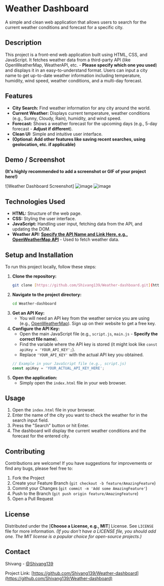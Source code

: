 # Weather Dashboard

A simple and clean web application that allows users to search for the current weather conditions and forecast for a specific city.

## Description

This project is a front-end web application built using HTML, CSS, and JavaScript. It fetches weather data from a third-party API (like OpenWeatherMap, WeatherAPI, etc. - **Please specify which one you used**) and displays it in an easy-to-understand format. Users can input a city name to get up-to-date weather information including temperature, humidity, wind speed, weather conditions, and a multi-day forecast.

## Features

* **City Search:** Find weather information for any city around the world.
* **Current Weather:** Displays current temperature, weather conditions (e.g., Sunny, Cloudy, Rain), humidity, and wind speed.
* **Forecast:** Shows a weather forecast for the upcoming days (e.g., 5-day forecast - **Adjust if different**).
* **Clean UI:** Simple and intuitive user interface.
* **(Optional: Add other features like saving recent searches, using geolocation, etc. if applicable)**

## Demo / Screenshot

**(It's highly recommended to add a screenshot or GIF of your project here!)**

![Weather Dashboard Screenshot]
![image](https://github.com/user-attachments/assets/067cab6d-547e-409d-8e3a-c16b78912dea)
![image](https://github.com/user-attachments/assets/99b6275a-84ea-4bba-a765-9185ed03178b)


## Technologies Used

* **HTML:** Structure of the web page.
* **CSS:** Styling the user interface.
* **JavaScript:** Handling user input, fetching data from the API, and updating the DOM.
* **Weather API:** [**Specify the API Name and Link Here, e.g., OpenWeatherMap API**](https://openweathermap.org/api) - Used to fetch weather data.

## Setup and Installation

To run this project locally, follow these steps:

1.  **Clone the repository:**
    ```bash
    git clone [https://github.com/Shivang139/Weather-dashboard.git](https://www.google.com/search?q=https://github.com/Shivang139/Weather-dashboard.git)
    ```
2.  **Navigate to the project directory:**
    ```bash
    cd Weather-dashboard
    ```
3.  **Get an API Key:**
    * You will need an API key from the weather service you are using (e.g., [OpenWeatherMap](https://openweathermap.org/appid)). Sign up on their website to get a free key.
4.  **Configure the API Key:**
    * Open the main JavaScript file (e.g., `script.js`, `main.js` - **Specify the correct file name**).
    * Find the variable where the API key is stored (it might look like `const apiKey = 'YOUR_API_KEY';`).
    * Replace `'YOUR_API_KEY'` with the actual API key you obtained.
    ```javascript
    // Example in your JavaScript file (e.g., script.js)
    const apiKey = 'YOUR_ACTUAL_API_KEY_HERE';
    ```
5.  **Open the application:**
    * Simply open the `index.html` file in your web browser.

## Usage

1.  Open the `index.html` file in your browser.
2.  Enter the name of the city you want to check the weather for in the search input field.
3.  Press the "Search" button or hit Enter.
4.  The dashboard will display the current weather conditions and the forecast for the entered city.

## Contributing

Contributions are welcome! If you have suggestions for improvements or find any bugs, please feel free to:

1.  Fork the Project
2.  Create your Feature Branch (`git checkout -b feature/AmazingFeature`)
3.  Commit your Changes (`git commit -m 'Add some AmazingFeature'`)
4.  Push to the Branch (`git push origin feature/AmazingFeature`)
5.  Open a Pull Request

## License

Distributed under the [**Choose a License, e.g., MIT**] License. See `LICENSE` file for more information.
*(If you don't have a LICENSE file, you should add one. The MIT license is a popular choice for open-source projects.)*

## Contact

Shivang - [@Shivang139](https://github.com/Shivang139)

Project Link: [https://github.com/Shivang139/Weather-dashboard](https://github.com/Shivang139/Weather-dashboard)
